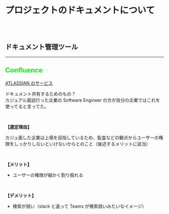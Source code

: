 # プロジェクトのドキュメントについて

<br>
<br>

## **ドキュメント管理ツール**

---

## **<font color="#00ff00">Confluence</font>**

[ATLASSIAN のサービス](https://www.atlassian.com/ja/software/confluence/pricing)

ドキュメント共有するためのもの？<br>
カジュアル面談行った企業の Software Engineer の方が自分の企業ではこれを使ってると言ってた。

<br>

**【選定理由】**

カジュ面した企業は上場を目指しているため、監査などの観点からユーザーの権限をしっかりしないといけないからとのこと（後述するメリットに該当）

<br>

**【メリット】**

- ユーザーの権限が細かく割り振れる

<br>

**【デメリット】**

- 検索が弱い（slack と違って Teams が検索弱いみたいなイメージ）
